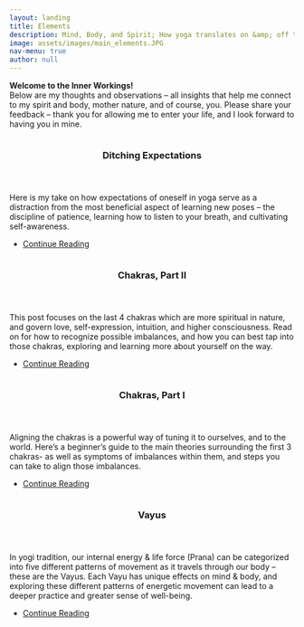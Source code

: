 ```yaml
---
layout: landing
title: Elements
description: Mind, Body, and Spirit; How yoga translates on &amp; off the mat
image: assets/images/main_elements.JPG
nav-menu: true
author: null
---
```


<!-- Main -->
<div id="main" class="alt">

<!-- One -->
<section id="one">
	<div class="inner">
		<!-- <header class="major">
			<h2>Welcome to the Inner Workings</h2> 
		</header> -->
		<p><strong>Welcome to the Inner Workings!</strong><br>
		Below are my thoughts and observations – all insights that help me connect to my spirit and body, mother nature, and of course, you.  Please share your feedback – thank you for allowing me to enter your life, and I look forward to having you in mine.</p>
	</div>
</section>

<!-- Main -->
<div id="main" class="alt">

<!-- Two -->
<section id="two" class="spotlights2">
	<!-- Expectations -->
	<section>
		<a href="{% post_url 2021-02-20-expectations %}" class="image">
			<img src="{% link assets/images/expectations_1150_banner.JPG %}" alt="" data-position="top center" />
		</a>
		<div class="content">
			<div class="inner">
				<header class="major">
					<h3>Ditching Expectations</h3>
				</header>
				<p>Here is my take on how expectations of oneself in yoga serve as a distraction from the most beneficial aspect of learning new poses –  the discipline of patience, learning how to listen to your breath, and cultivating self-awareness.</p>
				<ul class="actions">
					<li><a href="{% post_url 2021-02-20-expectations %}" class="button">Continue Reading</a></li>
				</ul>
			</div>
		</div>
	</section>
	<!-- Charkas, Part 2 -->
	<section>
		<a href="{% post_url 2021-02-13-chakras2 %}" class="image">
			<img src="{% link assets/images/chakras_anahata.JPG %}" alt="" data-position="top center" />
		</a>
		<div class="content">
			<div class="inner">
				<header class="major">
					<h3>Chakras, Part II</h3>
				</header>
				<p>This post focuses on the last 4 chakras which are more spiritual in nature, and govern love, self-expression, intuition, and higher consciousness. Read on for how to recognize possible imbalances, and how you can best tap into those chakras, exploring and learning more about yourself on the way.</p>
				<ul class="actions">
					<li><a href="{% post_url 2021-02-13-chakras2 %}" class="button">Continue Reading</a></li>
				</ul>
			</div>
		</div>
	</section>
	<!-- Charkas, Part 1 -->
	<section>
		<a href="{% post_url 2021-02-06-chakras1 %}" class="image">
			<img src="{% link assets/images/chakras_swadhis.JPG %}" alt="" data-position="top center" />
		</a>
		<div class="content">
			<div class="inner">
				<header class="major">
					<h3>Chakras, Part I</h3>
				</header>
				<p>Aligning the chakras is a powerful way of tuning it to ourselves, and to the world. Here’s a beginner’s guide to the main theories surrounding the first 3 chakras- as well as symptoms of imbalances within them, and steps you can take to align those imbalances.</p>
				<ul class="actions">
					<li><a href="{% post_url 2021-02-06-chakras1 %}" class="button">Continue Reading</a></li>
				</ul>
			</div>
		</div>
	</section>
	<!-- Vayus -->
	<section> 
		<a href="{% post_url 2021-01-30-vayus %}" class="image">
			<img src="{% link assets/images/vayus_udana.JPG %}" alt="" data-position="center center" />
		</a>
		<div class="content">
			<div class="inner">
				<header class="major">
					<h3>Vayus</h3>
				</header>
				<p>In yogi tradition, our internal energy & life force (Prana) can be categorized into five different patterns of movement as it travels through our body – these are the Vayus. Each Vayu has unique effects on mind & body, and exploring these different patterns of energetic movement can lead to a deeper practice and greater sense of well-being.</p>
				<ul class="actions">
					<li><a href="{% post_url 2021-01-30-vayus %}" class="button">Continue Reading</a></li>
				</ul>
			</div>
		</div>
	</section>
</section>